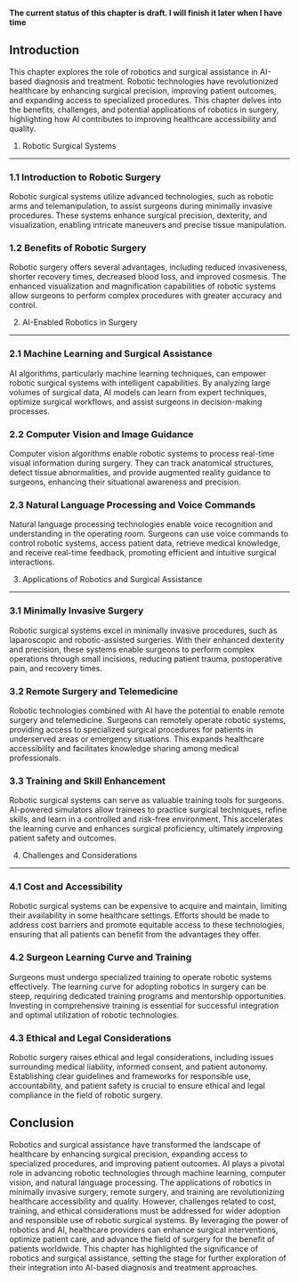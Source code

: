 **The current status of this chapter is draft. I will finish it later when I have time**

Introduction
------------

This chapter explores the role of robotics and surgical assistance in AI-based diagnosis and treatment. Robotic technologies have revolutionized healthcare by enhancing surgical precision, improving patient outcomes, and expanding access to specialized procedures. This chapter delves into the benefits, challenges, and potential applications of robotics in surgery, highlighting how AI contributes to improving healthcare accessibility and quality.

1. Robotic Surgical Systems
---------------------------

### 1.1 Introduction to Robotic Surgery

Robotic surgical systems utilize advanced technologies, such as robotic arms and telemanipulation, to assist surgeons during minimally invasive procedures. These systems enhance surgical precision, dexterity, and visualization, enabling intricate maneuvers and precise tissue manipulation.

### 1.2 Benefits of Robotic Surgery

Robotic surgery offers several advantages, including reduced invasiveness, shorter recovery times, decreased blood loss, and improved cosmesis. The enhanced visualization and magnification capabilities of robotic systems allow surgeons to perform complex procedures with greater accuracy and control.

2. AI-Enabled Robotics in Surgery
---------------------------------

### 2.1 Machine Learning and Surgical Assistance

AI algorithms, particularly machine learning techniques, can empower robotic surgical systems with intelligent capabilities. By analyzing large volumes of surgical data, AI models can learn from expert techniques, optimize surgical workflows, and assist surgeons in decision-making processes.

### 2.2 Computer Vision and Image Guidance

Computer vision algorithms enable robotic systems to process real-time visual information during surgery. They can track anatomical structures, detect tissue abnormalities, and provide augmented reality guidance to surgeons, enhancing their situational awareness and precision.

### 2.3 Natural Language Processing and Voice Commands

Natural language processing technologies enable voice recognition and understanding in the operating room. Surgeons can use voice commands to control robotic systems, access patient data, retrieve medical knowledge, and receive real-time feedback, promoting efficient and intuitive surgical interactions.

3. Applications of Robotics and Surgical Assistance
---------------------------------------------------

### 3.1 Minimally Invasive Surgery

Robotic surgical systems excel in minimally invasive procedures, such as laparoscopic and robotic-assisted surgeries. With their enhanced dexterity and precision, these systems enable surgeons to perform complex operations through small incisions, reducing patient trauma, postoperative pain, and recovery times.

### 3.2 Remote Surgery and Telemedicine

Robotic technologies combined with AI have the potential to enable remote surgery and telemedicine. Surgeons can remotely operate robotic systems, providing access to specialized surgical procedures for patients in underserved areas or emergency situations. This expands healthcare accessibility and facilitates knowledge sharing among medical professionals.

### 3.3 Training and Skill Enhancement

Robotic surgical systems can serve as valuable training tools for surgeons. AI-powered simulators allow trainees to practice surgical techniques, refine skills, and learn in a controlled and risk-free environment. This accelerates the learning curve and enhances surgical proficiency, ultimately improving patient safety and outcomes.

4. Challenges and Considerations
--------------------------------

### 4.1 Cost and Accessibility

Robotic surgical systems can be expensive to acquire and maintain, limiting their availability in some healthcare settings. Efforts should be made to address cost barriers and promote equitable access to these technologies, ensuring that all patients can benefit from the advantages they offer.

### 4.2 Surgeon Learning Curve and Training

Surgeons must undergo specialized training to operate robotic systems effectively. The learning curve for adopting robotics in surgery can be steep, requiring dedicated training programs and mentorship opportunities. Investing in comprehensive training is essential for successful integration and optimal utilization of robotic technologies.

### 4.3 Ethical and Legal Considerations

Robotic surgery raises ethical and legal considerations, including issues surrounding medical liability, informed consent, and patient autonomy. Establishing clear guidelines and frameworks for responsible use, accountability, and patient safety is crucial to ensure ethical and legal compliance in the field of robotic surgery.

Conclusion
----------

Robotics and surgical assistance have transformed the landscape of healthcare by enhancing surgical precision, expanding access to specialized procedures, and improving patient outcomes. AI plays a pivotal role in advancing robotic technologies through machine learning, computer vision, and natural language processing. The applications of robotics in minimally invasive surgery, remote surgery, and training are revolutionizing healthcare accessibility and quality. However, challenges related to cost, training, and ethical considerations must be addressed for wider adoption and responsible use of robotic surgical systems. By leveraging the power of robotics and AI, healthcare providers can enhance surgical interventions, optimize patient care, and advance the field of surgery for the benefit of patients worldwide. This chapter has highlighted the significance of robotics and surgical assistance, setting the stage for further exploration of their integration into AI-based diagnosis and treatment approaches.
